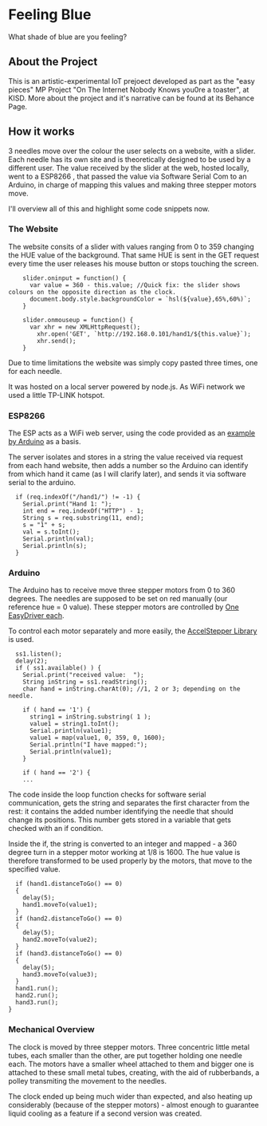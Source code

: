 # Feeling Blue
What shade of blue are you feeling?

## About the Project
This is an artistic-experimental IoT prejoect developed as part as the "easy pieces" MP Project "On The Internet Nobody Knows you0re a toaster", at KISD. 
More about the project and it's narrative can be found at its Behance Page.

## How it works

3 needles move over the colour the user selects on a website, with a slider. Each needle has its own site and is theoretically designed to be used by a different user. The value received by the slider at the web, hosted locally, went to a ESP8266 , that passed the value via Software Serial Com to an Arduino, in charge of mapping this values and making three stepper motors move. 




I'll overview all of this and highlight some code snippets now.

### The Website

The website consits of a slider with values ranging from 0 to 359 changing the HUE value of the background. That same HUE is sent in the GET request every time the user releases his mouse button or stops touching the screen.

```
	slider.oninput = function() {
	  var value = 360 - this.value; //Quick fix: the slider shows colours on the opposite direction as the clock. 
	  document.body.style.backgroundColor = `hsl(${value},65%,60%)`;
	}

	slider.onmouseup = function() {
	  var xhr = new XMLHttpRequest();
		xhr.open('GET', `http://192.168.0.101/hand1/${this.value}`);
		xhr.send();
	}
```

Due to time limitations the website was simply copy pasted three times, one for each needle.

It was hosted on a local server powered by node.js. As WiFi network we used a little TP-LINK hotspot. 


### ESP8266

The ESP acts as a WiFi web server, using the code provided as an [example by Arduino](https://github.com/esp8266/Arduino/blob/master/libraries/ESP8266WiFi/examples/WiFiManualWebServer/WiFiManualWebServer.ino) as a basis.

The server isolates and stores in a string the value received via request from each hand website, then adds a number so the Arduino can  identify from which hand it came (as I will clarify later), and sends it via software serial to the arduino.

```
  if (req.indexOf("/hand1/") != -1) {
    Serial.print("Hand 1: ");
    int end = req.indexOf("HTTP") - 1;
    String s = req.substring(11, end); 
    s = "1" + s;
    val = s.toInt();
    Serial.println(val);
    Serial.println(s);
  }
```

### Arduino

The Arduino has to receive move three stepper motors from 0 to 360 degrees. The needles are supposed to be set on red manually (our reference hue = 0  value). These stepper motors are controlled by [One EasyDriver each](http://www.schmalzhaus.com/EasyDriver/Examples/EasyDriverExamples.html).

To control each motor separately and more easily, the [AccelStepper Library](http://www.airspayce.com/mikem/arduino/AccelStepper/) is used.

```
  ss1.listen();
  delay(2);
  if ( ss1.available() ) {
    Serial.print("received value:  ");
    String inString = ss1.readString();
    char hand = inString.charAt(0); //1, 2 or 3; depending on the needle.

    if ( hand == '1') {
      string1 = inString.substring( 1 );
      value1 = string1.toInt();
      Serial.println(value1);
      value1 = map(value1, 0, 359, 0, 1600);
      Serial.println("I have mapped:");
      Serial.println(value1);
    }
    
    if ( hand == '2') {
    ...
```

The code inside the loop function checks for software serial communication, gets the string and separates the first character from the rest: it contains the added number identifying the needle that should change its positions. This number gets stored in a variable that gets checked with an if condition.

Inside the if, the string is converted to an integer and mapped - a 360 degree turn in a stepper motor working at 1/8 is 1600. The hue value is therefore transformed to be used properly by the motors, that move to the specified value. 

```
  if (hand1.distanceToGo() == 0)
  {
    delay(5);
    hand1.moveTo(value1);
  }
  if (hand2.distanceToGo() == 0)
  {
    delay(5);
    hand2.moveTo(value2);
  }
  if (hand3.distanceToGo() == 0)
  {
    delay(5);
    hand3.moveTo(value3);
  }
  hand1.run();
  hand2.run();
  hand3.run();
}

```


### Mechanical Overview

The clock is moved by three stepper motors. Three concentric little metal tubes, each smaller than the other, are put together holding one needle each. The motors have a smaller wheel attached to them and bigger one is attached to these small metal tubes, creating, with the aid of rubberbands, a polley transmiting the movement to the needles.  

The clock ended up being much wider than expected, and also heating up considerably (because of the stepper motors) - almost enough to guarantee liquid cooling as a feature if a second version was created.


